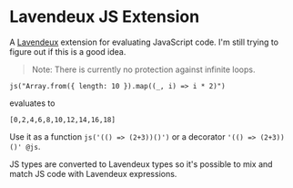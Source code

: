# Lavendeux JS Extension

A [Lavendeux](https://github.com/rscarson/Lavendeux) extension for evaluating JavaScript code. I'm still trying to figure out if this is a good idea.

> Note: There is currently no protection against infinite loops.

```
js("Array.from({ length: 10 }).map((_, i) => i * 2)")
```

evaluates to

```
[0,2,4,6,8,10,12,14,16,18]
```

Use it as a function `js('(() => (2+3))()')` or a decorator `'(() => (2+3))()' @js`.

JS types are converted to Lavendeux types so it's possible to mix and match JS code with Lavendeux expressions.
